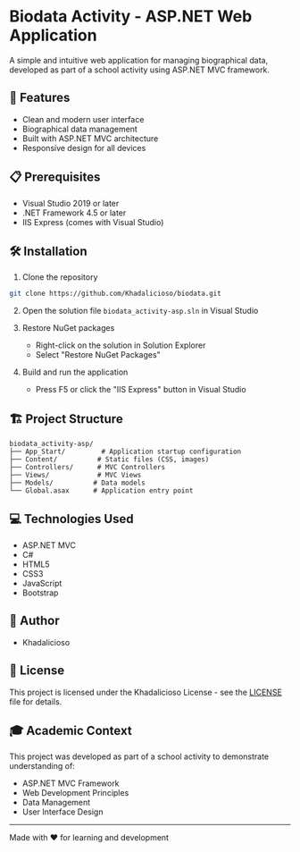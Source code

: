 # Biodata Activity - ASP.NET Web Application

A simple and intuitive web application for managing biographical data, developed as part of a school activity using ASP.NET MVC framework.

## 🚀 Features

- Clean and modern user interface
- Biographical data management
- Built with ASP.NET MVC architecture
- Responsive design for all devices

## 📋 Prerequisites

- Visual Studio 2019 or later
- .NET Framework 4.5 or later
- IIS Express (comes with Visual Studio)

## 🛠️ Installation

1. Clone the repository
```bash
git clone https://github.com/Khadalicioso/biodata.git
```

2. Open the solution file `biodata_activity-asp.sln` in Visual Studio

3. Restore NuGet packages
   - Right-click on the solution in Solution Explorer
   - Select "Restore NuGet Packages"

4. Build and run the application
   - Press F5 or click the "IIS Express" button in Visual Studio

## 🏗️ Project Structure

```
biodata_activity-asp/
├── App_Start/         # Application startup configuration
├── Content/          # Static files (CSS, images)
├── Controllers/      # MVC Controllers
├── Views/            # MVC Views
├── Models/          # Data models
└── Global.asax      # Application entry point
```

## 💻 Technologies Used

- ASP.NET MVC
- C#
- HTML5
- CSS3
- JavaScript
- Bootstrap

## 👥 Author

- Khadalicioso

## 📄 License

This project is licensed under the Khadalicioso License - see the [LICENSE](LICENSE) file for details.

## 🎓 Academic Context

This project was developed as part of a school activity to demonstrate understanding of:
- ASP.NET MVC Framework
- Web Development Principles
- Data Management
- User Interface Design

---

Made with ❤️ for learning and development
